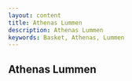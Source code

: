 ```yaml
---
layout: content
title: Athenas Lummen
description: Athenas Lummen
keywords: Basket, Athenas, Lummen
---
```


## Athenas Lummen
